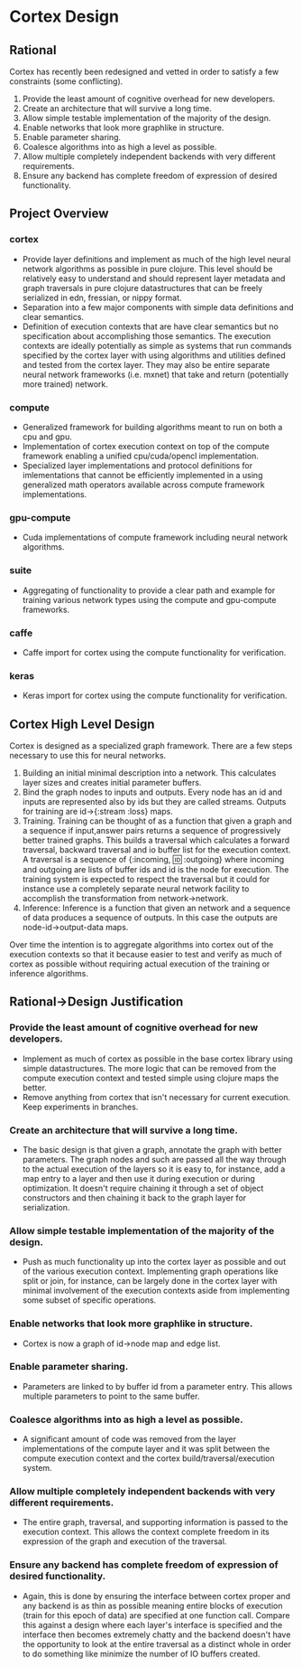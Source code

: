 # Cortex Design

## Rational

Cortex has recently been redesigned and vetted in order to
satisfy a few constraints (some conflicting).

1.  Provide the least amount of cognitive overhead for new developers.
2.  Create an architecture that will survive a long time.
3.  Allow simple testable implementation of the majority of the design.
4.  Enable networks that look more graphlike in structure.
5.  Enable parameter sharing.
6.  Coalesce algorithms into as high a level as possible.
7.  Allow multiple completely independent backends with very different requirements.
8.  Ensure any backend has complete freedom of expression of desired functionality.


## Project Overview
### cortex
*  Provide layer definitions and implement as much of the high level
neural network algorithms as possible in pure clojure.  This level
should be relatively easy to understand and should represent layer
metadata and graph traversals in pure clojure datastructures that can
be freely serialized in edn, fressian, or nippy format.
*  Separation into a few major components with simple data definitions and clear semantics.
*  Definition of execution contexts that are have clear semantics but no specification about accomplishing
those semantics.  The execution contexts are ideally potentially as simple as systems that run commands specified
by the cortex layer with using algorithms and utilities defined and tested from the cortex layer.  They may
also be entire separate neural network frameworks (i.e. mxnet) that take and return (potentially more
trained) network.


### compute
* Generalized framework for building algorithms meant to run on both a cpu and gpu.
* Implementation of cortex execution context on top of the compute framework enabling a unified
cpu/cuda/opencl implementation.
* Specialized layer implementations and protocol definitions for imlementations that cannot be efficiently
implemented in a using generalized math operators available across compute framework implementations.

### gpu-compute
* Cuda implementations of compute framework including neural network algorithms.

### suite
* Aggregating of functionality to provide a clear path and example for training various
network types using the compute and gpu-compute frameworks.

### caffe
* Caffe import for cortex using the compute functionality for verification.

### keras
* Keras import for cortex using the compute functionality for verification.




## Cortex High Level Design
Cortex is designed as a specialized graph framework.  There are a few
steps necessary to use this for neural networks.
1.  Building an initial minimal description into a network.  This
calculates layer sizes and creates initial parameter buffers.
2.  Bind the graph nodes to inputs and outputs.  Every node has an id
and inputs are represented also by ids but they are called streams.
Outputs for training are id->{:stream :loss} maps.
2.  Training.  Training can be thought of as a function that given a
graph and a sequence if input,answer pairs returns a sequence of
progressively better trained graphs.  This builds a traversal which
calculates a forward traversal, backward traversal and io buffer list
for the execution context.  A traversal is a sequence of {:incoming,
:id: :outgoing} where incoming and outgoing are lists of buffer ids
and id is the node for execution.  The training system is expected to
respect the traversal but it could for instance use a completely
separate neural network facility to accomplish the transformation from
network->network.
3.  Inference: Inference is a function that given an network and a
sequence of data produces a sequence of outputs.  In this case the
outputs are node-id->output-data maps.


Over time the intention is to aggregate algorithms into cortex out of the execution contexts
so that it because easier to test and verify as much of cortex as possible without requiring actual
execution of the training or inference algorithms.

## Rational->Design Justification
### Provide the least amount of cognitive overhead for new developers.
* Implement as much of cortex as possible in the base cortex library using simple datastructures.
The more logic that can be removed from the compute execution context and tested simple using clojure maps
the better.
* Remove anything from cortex that isn't necessary for current execution.  Keep experiments in branches.

### Create an architecture that will survive a long time.
* The basic design is that given a graph, annotate the graph with better parameters.  The graph nodes and such
are passed all the way through to the actual execution of the layers so it is easy to, for instance, add a
map entry to a layer and then use it during execution or during optimization.  It doesn't require chaining it
through a set of object constructors and then chaining it back to the graph layer for serialization.

### Allow simple testable implementation of the majority of the design.
* Push as much functionality up into the cortex layer as possible and out of the various execution context.
Implementing graph operations like split or join, for instance, can be largely done in the cortex layer with
minimal involvement of the execution contexts aside from implementing some subset of specific operations.
### Enable networks that look more graphlike in structure.
* Cortex is now a graph of id->node map and edge list.

### Enable parameter sharing.
* Parameters are linked to by buffer id from a parameter entry.  This allows multiple parameters to point
to the same buffer.

### Coalesce algorithms into as high a level as possible.
* A significant amount of code was removed from the layer implementations of the compute layer and it was split
between the compute execution context and the cortex build/traversal/execution system.
### Allow multiple completely independent backends with very different requirements.
* The entire graph, traversal, and supporting information is passed to the execution context.  This allows the
context complete freedom in its expression of the graph and execution of the traversal.

### Ensure any backend has complete freedom of expression of desired functionality.
* Again, this is done by ensuring the interface between cortex proper and any backend is as thin as possible
meaning entire blocks of execution (train for this epoch of data) are specified at one function call.  Compare
this against a design where each layer's interface is specified and the interface then becomes extremely
chatty and the backend doesn't have the opportunity to look at the entire traversal as a distinct whole in
order to do something like minimize the number of IO buffers created.
